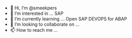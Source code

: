 - 👋 Hi, I’m @smeekpers
- 👀 I’m interested in ... SAP
- 🌱 I’m currently learning ... Open SAP DEVOPS for ABAP
- 💞️ I’m looking to collaborate on ...
- 📫 How to reach me ...

<!---
smeekpers/smeekpers is a ✨ special ✨ repository because its `README.md` (this file) appears on your GitHub profile.
You can click the Preview link to take a look at your changes.
--->
